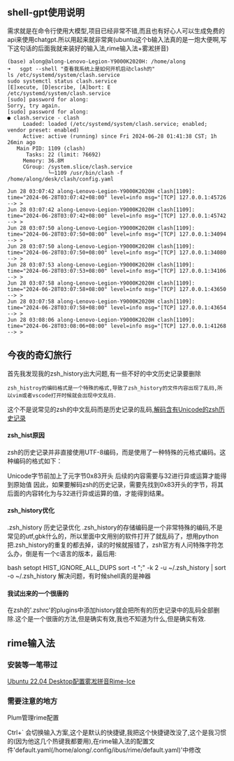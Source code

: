 
## shell-gpt使用说明

需求就是在命令行使用大模型,项目已经非常不错,而且也有好心人可以生成免费的api来使用chatgpt.所以用起来就非常爽(ubuntu这个b输入法真的是一炮大便啊,写下这句话的后面我就来装好的输入法,rime输入法+雾淞拼音)


``` shell
(base) along@along-Lenovo-Legion-Y9000K2020H: /home/along  
➜   sgpt --shell "查看我系统上是如何开机启动clash的"         
ls /etc/systemd/system/clash.service
sudo systemctl status clash.service
[E]xecute, [D]escribe, [A]bort: E
/etc/systemd/system/clash.service
[sudo] password for along: 
Sorry, try again.
[sudo] password for along: 
● clash.service - clash
     Loaded: loaded (/etc/systemd/system/clash.service; enabled; vendor preset: enabled)
     Active: active (running) since Fri 2024-06-28 01:41:38 CST; 1h 26min ago
   Main PID: 1109 (clash)
      Tasks: 22 (limit: 76692)
     Memory: 36.8M
     CGroup: /system.slice/clash.service
             └─1109 /usr/bin/clash -f /home/along/desk/clash/config.yaml

Jun 28 03:07:42 along-Lenovo-Legion-Y9000K2020H clash[1109]: time="2024-06-28T03:07:42+08:00" level=info msg="[TCP] 127.0.0.1:45726 --> >
Jun 28 03:07:42 along-Lenovo-Legion-Y9000K2020H clash[1109]: time="2024-06-28T03:07:42+08:00" level=info msg="[TCP] 127.0.0.1:45742 --> >
Jun 28 03:07:50 along-Lenovo-Legion-Y9000K2020H clash[1109]: time="2024-06-28T03:07:50+08:00" level=info msg="[TCP] 127.0.0.1:34094 --> >
Jun 28 03:07:50 along-Lenovo-Legion-Y9000K2020H clash[1109]: time="2024-06-28T03:07:50+08:00" level=info msg="[TCP] 127.0.0.1:34080 --> >
Jun 28 03:07:53 along-Lenovo-Legion-Y9000K2020H clash[1109]: time="2024-06-28T03:07:53+08:00" level=info msg="[TCP] 127.0.0.1:34106 --> >
Jun 28 03:07:58 along-Lenovo-Legion-Y9000K2020H clash[1109]: time="2024-06-28T03:07:58+08:00" level=info msg="[TCP] 127.0.0.1:43650 --> >
Jun 28 03:07:58 along-Lenovo-Legion-Y9000K2020H clash[1109]: time="2024-06-28T03:07:58+08:00" level=info msg="[TCP] 127.0.0.1:43654 --> >
Jun 28 03:08:06 along-Lenovo-Legion-Y9000K2020H clash[1109]: time="2024-06-28T03:08:06+08:00" level=info msg="[TCP] 127.0.0.1:41268 --> >

```
## 今夜的奇幻旅行
首先我发现我的zsh_history出大问题,有一些不好的中文历史记录要删除
```
zsh_histroy的编码格式是一个特殊的格式,导致了zsh_history的文件内容出现了乱码,所以vim或者vscode打开时候就会出现中文乱码.
```
这个不是说常见的zsh的中文乱码而是历史记录的乱码,[解码含有Unicode的zsh历史记录](https://wszqkzqk.github.io/2024/03/31/zsh-history-unicode-decode/)

#### zsh_hist原因
zsh的历史记录并非直接使用UTF-8编码，而是使用了一种特殊的元格式编码。这种编码的格式如下：

Unicode字节前加上了元字节0x83开头
后续的内容需要与32进行异或运算才能得到原始值
因此，如果要解码zsh的历史记录，需要先找到0x83开头的字节，将其后面的内容转化为与32进行异或运算的值，才能得到结果。

#### zsh_history优化
.zsh_history 历史记录优化
.zsh_history的存储编码是一个非常特殊的编码,不是常见的utf,gbk什么的，所以里面中文用别的软件打开了就乱码了，想用python把.zsh_history的重复的都去掉，读的时候就报错了，zsh官方有人问特殊字符怎么办，倒是有一个c语言的版本，最后用:

bash
setopt HIST_IGNORE_ALL_DUPS
sort -t ";" -k 2 -u ~/.zsh_history | sort -o ~/.zsh_history
解决问题，有时候shell真的是神器

#### 我试出来的一个很唐的
在zsh的'.zshrc'的plugins中添加history就会把所有的历史记录中的乱码全部删除.这个是一个很唐的方法,但是确实有效,我也不知道为什么,但是确实有效.

## rime输入法
### 安装等一笔带过
[Ubuntu 22.04 Desktop配置雾凇拼音Rime-Ice](https://www.cnblogs.com/KLangHu/p/17699295.html)
### 需要注意的地方
Plum管理rime配置


Ctrl+` 会切换输入方案,这个是默认的快捷键,我把这个快捷键改没了,这个是我习惯的(因为他这几个热键我都要用),在rime输入法的配置文件'default.yaml(/home/along/.config/ibus/rime/default.yaml)'中修改










































